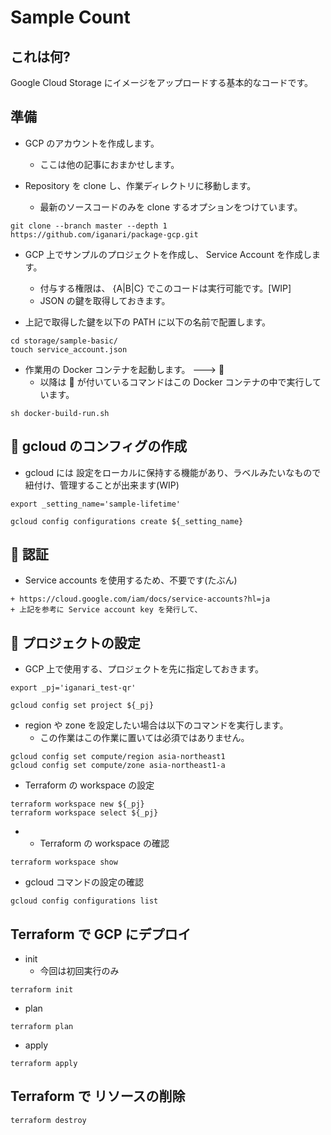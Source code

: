# Sample Count

## これは何?

Google Cloud Storage にイメージをアップロードする基本的なコードです。

## 準備

+ GCP のアカウントを作成します。
  + ここは他の記事におまかせします。

+ Repository を clone し、作業ディレクトリに移動します。
  + 最新のソースコードのみを clone するオプションをつけています。

```
git clone --branch master --depth 1 https://github.com/iganari/package-gcp.git
```

+ GCP 上でサンプルのプロジェクトを作成し、 Service Account を作成します。
  + 付与する権限は、 {A|B|C} でこのコードは実行可能です。[WIP]
  + JSON の鍵を取得しておきます。

+ 上記で取得した鍵を以下の PATH に以下の名前で配置します。

```
cd storage/sample-basic/
touch service_account.json
```


+ 作業用の Docker コンテナを起動します。 ---> :whale:
  + 以降は :whale: が付いているコマンドはこの Docker コンテナの中で実行しています。

```
sh docker-build-run.sh
```

## :whale: gcloud のコンフィグの作成

+ gcloud には 設定をローカルに保持する機能があり、ラベルみたいなもので紐付け、管理することが出来ます(WIP)

```
export _setting_name='sample-lifetime'

gcloud config configurations create ${_setting_name}
```

## :whale: 認証

+ Service accounts を使用するため、不要です(たぶん)

```
+ https://cloud.google.com/iam/docs/service-accounts?hl=ja
+ 上記を参考に Service account key を発行して、
```


## :whale: プロジェクトの設定

+ GCP 上で使用する、プロジェクトを先に指定しておきます。

```
export _pj='iganari_test-qr'

gcloud config set project ${_pj}
```

+ region や zone を設定したい場合は以下のコマンドを実行します。
  + この作業はこの作業に置いては必須ではありません。

```
gcloud config set compute/region asia-northeast1
gcloud config set compute/zone asia-northeast1-a
```

+ Terraform の workspace の設定

```
terraform workspace new ${_pj}
terraform workspace select ${_pj}
```

+ + Terraform の workspace の確認

```
terraform workspace show
```

+ gcloud コマンドの設定の確認

```
gcloud config configurations list
```

## Terraform で GCP にデプロイ

+ init
  + 今回は初回実行のみ

```
terraform init
```

+ plan

```
terraform plan
```

+ apply

```
terraform apply
```


## Terraform で リソースの削除

```
terraform destroy
```
